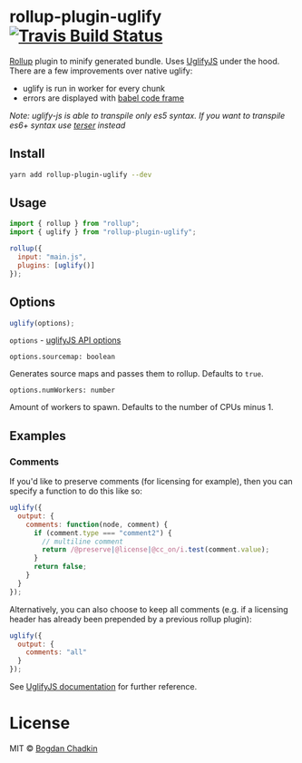 # rollup-plugin-uglify [![Travis Build Status][travis-img]][travis]

[travis-img]: https://travis-ci.org/TrySound/rollup-plugin-uglify.svg
[travis]: https://travis-ci.org/TrySound/rollup-plugin-uglify

[Rollup](https://github.com/rollup/rollup) plugin to minify generated bundle. Uses [UglifyJS](https://github.com/mishoo/UglifyJS2) under the hood. There are a few improvements over native uglify:

* uglify is run in worker for every chunk
* errors are displayed with [babel code frame](https://babeljs.io/docs/en/next/babel-code-frame.html)

_Note: uglify-js is able to transpile only es5 syntax. If you want to transpile es6+ syntax use [terser](https://github.com/TrySound/rollup-plugin-terser) instead_

## Install

```sh
yarn add rollup-plugin-uglify --dev
```

## Usage

```js
import { rollup } from "rollup";
import { uglify } from "rollup-plugin-uglify";

rollup({
  input: "main.js",
  plugins: [uglify()]
});
```

## Options

```js
uglify(options);
```

`options` - [uglifyJS API options](https://github.com/mishoo/UglifyJS2/blob/master/README.md#minify-options)

`options.sourcemap: boolean`

Generates source maps and passes them to rollup. Defaults to `true`.

`options.numWorkers: number`

Amount of workers to spawn. Defaults to the number of CPUs minus 1.


## Examples

### Comments

If you'd like to preserve comments (for licensing for example), then you can specify a function to do this like so:

```js
uglify({
  output: {
    comments: function(node, comment) {
      if (comment.type === "comment2") {
        // multiline comment
        return /@preserve|@license|@cc_on/i.test(comment.value);
      }
      return false;
    }
  }
});
```

Alternatively, you can also choose to keep all comments (e.g. if a licensing header has already been prepended by a previous rollup plugin):

```js
uglify({
  output: {
    comments: "all"
  }
});
```

See [UglifyJS documentation](https://github.com/mishoo/UglifyJS2/blob/master/README.md) for further reference.

# License

MIT © [Bogdan Chadkin](mailto:trysound@yandex.ru)
